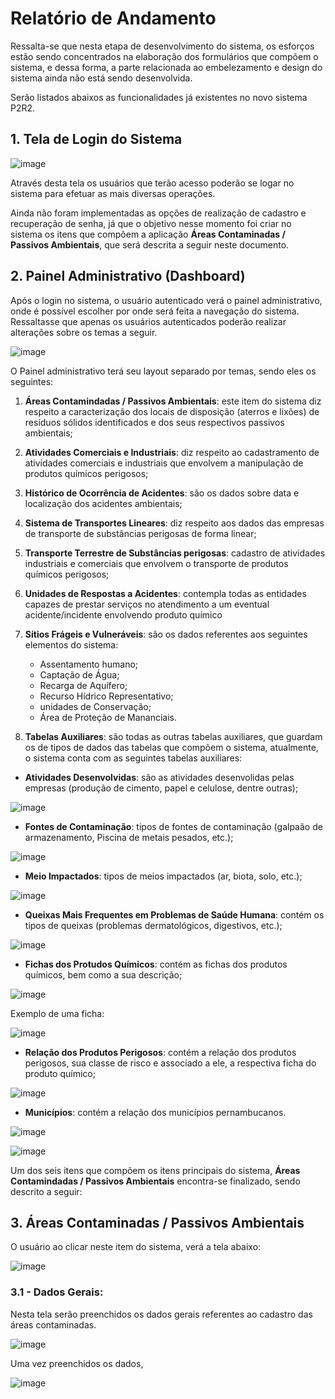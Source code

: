 # Relatório de Andamento

Ressalta-se que nesta etapa de desenvolvimento do sistema, os esforços estão sendo concentrados na elaboração dos formulários que compõem o sistema, e dessa forma, a parte relacionada ao embelezamento e design do sistema ainda não está sendo desenvolvida.

Serão listados abaixos as funcionalidades já existentes no novo sistema P2R2.


## 1. Tela de Login do Sistema

![image](new/login.png)

Através desta tela os usuários que terão acesso poderão se logar no sistema para efetuar as mais diversas operações.

Ainda não foram implementadas as opções de realização de cadastro e recuperação de senha, já que o objetivo nesse momento foi criar no sistema os itens que compõem a aplicação **Áreas Contaminadas / Passivos Ambientais**, que será descrita a seguir neste documento. 	

## 2. Painel Administrativo (Dashboard)

Após o login no sistema, o usuário autenticado verá o painel administrativo, onde é possível escolher por onde será feita a navegação do sistema. Ressaltasse que apenas os usuários autenticados poderão realizar alterações sobre os temas a seguir.

![image](new/dash.png)

O Painel administrativo terá seu layout separado por temas, sendo eles os seguintes:


1. **Áreas Contamindadas / Passivos Ambientais**: este item do sistema diz respeito a caracterização dos locais de disposição (aterros e lixões) de resíduos sólidos identificados e dos seus respectivos passivos ambientais;
2. **Atividades Comerciais e Industriais**: diz respeito ao cadastramento de atividades comerciais e industriais que envolvem a manipulação de produtos químicos perigosos;
3. **Histórico de Ocorrência de Acidentes**: são os dados sobre data e localização dos acidentes ambientais;
4. **Sistema de Transportes Lineares**: diz respeito aos dados das empresas de transporte de substâncias perigosas de forma linear;
5. **Transporte Terrestre de Substâncias perigosas**: cadastro de atividades industriais e comerciais que envolvem o transporte de produtos químicos perigosos;
6. **Unidades de Respostas a Acidentes**: contempla todas as entidades capazes de prestar serviços no atendimento a um eventual acidente/incidente envolvendo produto químico
7. **Sítios Frágeis e Vulneráveis**: são os dados referentes aos seguintes elementos do sistema:
	* Assentamento humano;
	* Captação de Água;
	* Recarga de Aquífero;
	* Recurso Hídrico Representativo;
	* unidades de Conservação;
	* Área de Proteção de Mananciais.


8. **Tabelas Auxiliares**: são todas as outras tabelas auxiliares, que guardam os de tipos de dados das tabelas que compõem o sistema, atualmente, o sistema conta com as seguintes tabelas auxiliares:


* **Atividades Desenvolvidas**: são as atividades desenvolidas pelas empresas (produção de cimento, papel e celulose, dentre outras);

![image](new/ativ.png)

* **Fontes de Contaminação**: tipos de fontes de contaminação (galpaão de armazenamento, Piscina de metais pesados, etc.);

![image](new/fonte.png)

* **Meio Impactados**: tipos de meios impactados (ar, biota, solo, etc.);

![image](new/meio.png)
	
* **Queixas Mais Frequentes em Problemas de Saúde Humana**: contém os tipos de queixas (problemas dermatológicos, digestivos, etc.);

![image](new/queixas.png)
	
* **Fichas dos Protudos Químicos**: contém as fichas dos produtos químicos, bem como a sua descrição;

![image](new/fichas.png)

Exemplo de uma ficha: 

![image](new/fichas_2.png)

* **Relação dos Produtos Perigosos**: contém a relação dos produtos perigosos, sua classe de risco e associado a ele, a respectiva ficha do produto químico;

![image](new/relacao.png)
	
* **Municípios**: contém a relação dos municípios pernambucanos.

![image](new/municipios.png)

![image](new/muni_detalhe.png)


Um dos seis itens que compõem os itens principais do sistema, **Áreas Contamindadas / Passivos Ambientais** encontra-se finalizado, sendo descrito a seguir:

## 3. Áreas Contaminadas / Passivos Ambientais

O usuário ao clicar neste item do sistema, verá a tela abaixo:

![image](new/dash.png)


### 3.1 - Dados Gerais:

Nesta tela serão preenchidos os dados gerais referentes ao cadastro das áreas contaminadas.

![image](new/ex_areas.png)


Uma vez preenchidos os dados,

![image](new/ex2.png)




